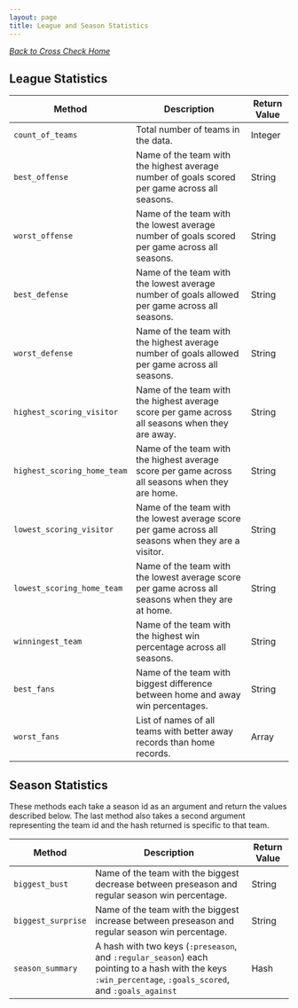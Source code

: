 ```yaml
---
layout: page
title: League and Season Statistics
---
```


_[Back to Cross Check Home](../index)_

## League Statistics

| Method | Description | Return Value |
| ------ | ----------- | ------------ |
|`count_of_teams`| Total number of teams in the data. | Integer |
| `best_offense` | Name of the team with the highest average number of goals scored per game across all seasons. | String |
| `worst_offense` | Name of the team with the lowest average number of goals scored per game across all seasons. | String |
| `best_defense` | Name of the team with the lowest average number of goals allowed per game across all seasons. | String |
| `worst_defense` | Name of the team with the highest average number of goals allowed per game across all seasons. | String |
| `highest_scoring_visitor` | Name of the team with the highest average score per game across all seasons when they are away. | String |
| `highest_scoring_home_team` | Name of the team with the highest average score per game across all seasons when they are home. | String |
| `lowest_scoring_visitor` | Name of the team with the lowest average score per game across all seasons when they are a visitor. | String |
| `lowest_scoring_home_team` | Name of the team with the lowest average score per game across all seasons when they are at home. | String |
| `winningest_team` | Name of the team with the highest win percentage across all seasons. | String |
| `best_fans` | Name of the team with biggest difference between home and away win percentages. | String |
| `worst_fans` | List of names of all teams with better away records than home records. | Array |

## Season Statistics

These methods each take a season id as an argument and return the values described below. The last method also takes a second argument representing the team id and the hash returned is specific to that team.

| Method | Description | Return Value |
| ------ | ----------- | ------------ |
| `biggest_bust` | Name of the team with the biggest decrease between preseason and regular season win percentage. | String |
| `biggest_surprise` | Name of the team with the biggest increase between preseason and regular season win percentage. | String |
| `season_summary` | A hash with two keys (`:preseason`, and `:regular_season`) each pointing to a hash with the keys `:win_percentage`, `:goals_scored`, and `:goals_against` | Hash |
